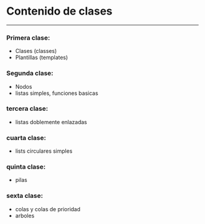 # Contenido de clases
---
### Primera clase:

- Clases (classes)
- Plantillas (templates)

### Segunda clase:

- Nodos
- listas simples, funciones basicas

### tercera clase:

- listas doblemente enlazadas

### cuarta clase:

- lists circulares simples

### quinta clase:

- pilas

### sexta clase:

- colas y colas de prioridad
- arboles